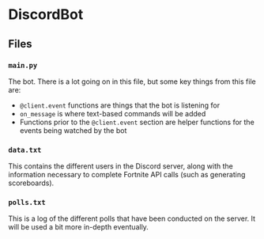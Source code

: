 # DiscordBot

## Files

### `main.py`
The bot. There is a lot going on in this file, but some key things from this file are:
- `@client.event` functions are things that the bot is listening for
- `on_message` is where text-based commands will be added
- Functions prior to the `@client.event` section are helper functions for the events being watched by the bot

### `data.txt`
This contains the different users in the Discord server, along with the information necessary to complete Fortnite API calls (such as generating scoreboards).

### `polls.txt`
This is a log of the different polls that have been conducted on the server. It will be used a bit more in-depth eventually.
